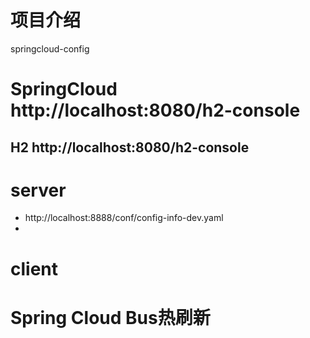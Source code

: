 # 项目介绍
springcloud-config

# SpringCloud http://localhost:8080/h2-console

## H2 http://localhost:8080/h2-console

# server
- http://localhost:8888/conf/config-info-dev.yaml
- 
# client

# Spring Cloud Bus热刷新